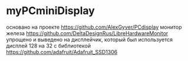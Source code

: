 # myPCminiDisplay
основано на проекте https://github.com/AlexGyver/PCdisplay
монитор железа https://github.com/DeltaDesignRus/LibreHardwareMonitor
упрощено и выведено на дисплейчик, который был 
используется дисплей 128 на 32 с библиотекой https://github.com/adafruit/Adafruit_SSD1306
